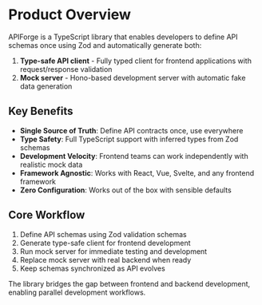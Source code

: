 # Product Overview

APIForge is a TypeScript library that enables developers to define API schemas once using Zod and automatically generate both:

1. **Type-safe API client** - Fully typed client for frontend applications with request/response validation
2. **Mock server** - Hono-based development server with automatic fake data generation

## Key Benefits

- **Single Source of Truth**: Define API contracts once, use everywhere
- **Type Safety**: Full TypeScript support with inferred types from Zod schemas
- **Development Velocity**: Frontend teams can work independently with realistic mock data
- **Framework Agnostic**: Works with React, Vue, Svelte, and any frontend framework
- **Zero Configuration**: Works out of the box with sensible defaults

## Core Workflow

1. Define API schemas using Zod validation schemas
2. Generate type-safe client for frontend development
3. Run mock server for immediate testing and development
4. Replace mock server with real backend when ready
5. Keep schemas synchronized as API evolves

The library bridges the gap between frontend and backend development, enabling parallel development workflows.
